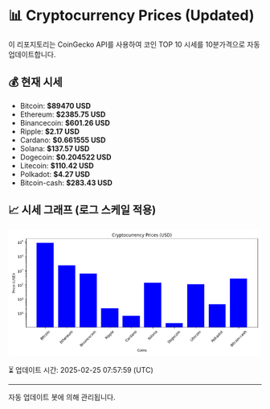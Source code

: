 
# 📊 Cryptocurrency Prices (Updated)

이 리포지토리는 CoinGecko API를 사용하여 코인 TOP 10 시세를 10분가격으로 자동 업데이트합니다.

## 💰 현재 시세
- Bitcoin: **$89470 USD**
- Ethereum: **$2385.75 USD**
- Binancecoin: **$601.26 USD**
- Ripple: **$2.17 USD**
- Cardano: **$0.661555 USD**
- Solana: **$137.57 USD**
- Dogecoin: **$0.204522 USD**
- Litecoin: **$110.42 USD**
- Polkadot: **$4.27 USD**
- Bitcoin-cash: **$283.43 USD**

## 📈 시세 그래프 (로그 스케일 적용)
![Crypto Prices](crypto_prices.png)

⏳ 업데이트 시간: 2025-02-25 07:57:59 (UTC)

---
자동 업데이트 봇에 의해 관리됩니다.
